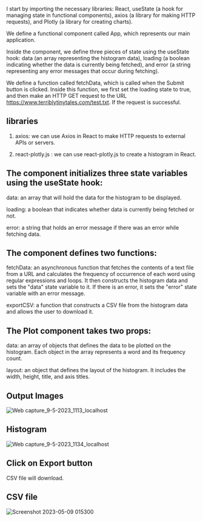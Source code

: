 I start by importing the necessary libraries: React, useState (a hook for managing state in functional components), axios (a library for making HTTP requests), and Plotly (a library for creating charts).

We define a functional component called App, which represents our main application.

Inside the component, we define three pieces of state using the useState hook: data (an array representing the histogram data), loading (a boolean indicating whether the data is currently being fetched), and error (a string representing any error messages that occur during fetching).

We define a function called fetchData, which is called when the Submit button is clicked. Inside this function, we first set the loading state to true, and then make an HTTP GET request to the URL https://www.terriblytinytales.com/test.txt. If the request is successful.


## libraries

1. axios: we can use Axios in React to make HTTP requests to external APIs or servers.

2. react-plotly.js : we can use react-plotly.js to create a histogram in React. 


## The component initializes three state variables using the useState hook:

data: an array that will hold the data for the histogram to be displayed.

loading: a boolean that indicates whether data is currently being fetched or not.

error: a string that holds an error message if there was an error while fetching data.


## The component defines two functions:

fetchData: an asynchronous function that fetches the contents of a text file from a URL and calculates the frequency of occurrence of each word using regular expressions and loops. It then constructs the histogram data and sets the "data" state variable to it. If there is an error, it sets the "error" state variable with an error message.

exportCSV: a function that constructs a CSV file from the histogram data and allows the user to download it.


## The Plot component takes two props:

data: an array of objects that defines the data to be plotted on the histogram. Each object in the array represents a word and its frequency count.

layout: an object that defines the layout of the histogram. It includes the width, height, title, and axis titles.

## Output Images
![Web capture_9-5-2023_1113_localhost](https://user-images.githubusercontent.com/122161959/236927181-042fb354-1b10-4e96-b8c8-a75fb49e4b05.jpeg)

## Histogram
![Web capture_9-5-2023_1134_localhost](https://user-images.githubusercontent.com/122161959/236927225-81abc20e-0518-4e88-a028-b52c8bf2922b.jpeg)
## Click on Export button
CSV file will download.
## CSV file
![Screenshot 2023-05-09 015300](https://user-images.githubusercontent.com/122161959/236927239-01324af0-7181-4b1e-b01b-80a3dfc97d29.png)
